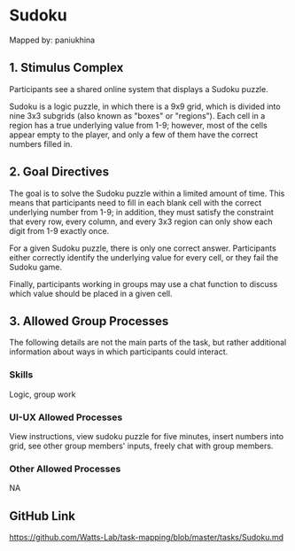 # Sudoku

Mapped by: paniukhina 

## 1. Stimulus Complex 
Participants see a shared online system that displays a Sudoku puzzle. 

Sudoku is a logic puzzle, in which there is a 9x9 grid, which is divided into nine 3x3 subgrids (also known as "boxes" or "regions"). Each cell in a region has a true underlying value from 1-9; however, most of the cells appear empty to the player, and only a few of them have the correct numbers filled in.

## 2. Goal Directives 
The goal is to solve the Sudoku puzzle within a limited amount of time. This means that participants need to fill in each blank cell with the correct underlying number from 1-9; in addition, they must satisfy the constraint that every row, every column, and every 3x3 region can only show each digit from 1-9 exactly once.

For a given Sudoku puzzle, there is only one correct answer. Participants either correctly identify the underlying value for every cell, or they fail the Sudoku game.

Finally, participants working in groups may use a chat function to discuss which value should be placed in a given cell.

## 3. Allowed Group Processes 
The following details are not the main parts of the task, but rather additional information about ways in which participants could interact.

### Skills 
Logic, group work

### UI-UX Allowed Processes
View instructions, view sudoku puzzle for five minutes, insert numbers into grid, see other group members' inputs, freely chat with group members.

### Other Allowed Processes
NA

## GitHub Link 
https://github.com/Watts-Lab/task-mapping/blob/master/tasks/Sudoku.md
